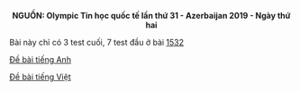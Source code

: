 **<center>NGUỒN: Olympic Tin học quốc tế lần thứ 31 - Azerbaijan 2019 - Ngày thứ hai</center>**

Bài này chỉ có 3 test cuối, 7 test đầu ở bài [1532](/problem/1532)

[Đề bài tiếng Anh](/statements/1532/line_EN.pdf)

[Đề bài tiếng Việt](/statements/1532/line_VNM.pdf)
